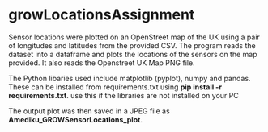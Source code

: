 # growLocationsAssignment
Sensor locations were plotted on an OpenStreet map of the UK using a pair of longitudes and latitudes from the provided CSV. The program reads the dataset into a dataframe and plots the locations of the sensors on the map provided. It also reads the Openstreet UK Map PNG file. 

The Python libaries used include matplotlib (pyplot), numpy and pandas. These can be installed from requirements.txt using 
**pip install -r requirements.txt**. use this if the libraries are not installed on your PC

The output plot was then saved in a JPEG file as **Amediku_GROWSensorLocations_plot**. 

